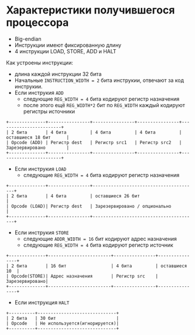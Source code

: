 # Характеристики получившегося процессора
- Big-endian
- Инструкции имеют фиксированную длину 
- 4 инструкции LOAD, STORE, ADD и HALT


Как устроены инструкции:
- длина каждой инструкции 32 бита
- Начальные `INSTRUCTION_WIDTH = 2` бита инструкии, отвечают за код инструкии.
- Если инструкия `ADD`
    - следующие `REG_WIDTH = 4` бита кодируют регистр назначения
    - после этого ещё `REG_WIDTH*2` бит по `REG_WIDTH` каждый кодируют регистры источники 
```
+--------------+----------------+----------------+----------------+------------------------+
| 2 бита       | 4 бита         | 4 бита         | 4 бита         | оставшиеся 18 бит      |
| Opcode (ADD) | Регистр dest   | Регистр src1   | Регистр src2   | Зарезервировано        |
+--------------+----------------+----------------+----------------+------------------------+
```

- Если инструкия `LOAD`
    - следующие `REG_WIDTH = 4` бита кодируют регистр назначения

```
+--------------+----------------+----------------------------------------+
| 2 бита       | 4 бита         | оставшиеся 26 бит                      |
| Opcode (LOAD)| Регистр dest   | Зарезервировано / опционально          |
+--------------+----------------+----------------------------------------+

```
- Если инструкия `STORE`
    - следующие `ADDR_WIDTH = 16` бит кодируют адрес назначения
    - следующие `REG_WIDTH = 4` бита кодируют регистр источник
```
+--------------+------------------------+----------------+----------------+
| 2 бита       | 16 бит                 | 4 бита         | оставшиеся 10  |
| Opcode(STORE)| Адрес назначения       | Регистр src    | Зарезервировано|
+--------------+------------------------+----------------+----------------+
```
- Если инструкция `HALT`
```
+----------+------------------------------+
| 2 бита   | 30 бит                       |
| Opcode   | Не используется(игнорируется)|
+----------+------------------------------+
```

